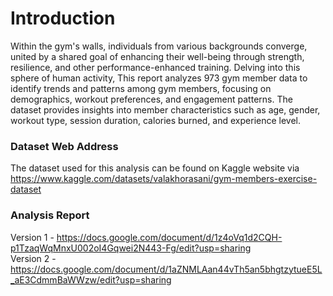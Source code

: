 # Introduction
Within the gym's walls, individuals from various backgrounds converge, united by a shared goal of enhancing their well-being through strength, resilience, and other performance-enhanced training. Delving into this sphere of human activity, This report analyzes 973 gym member data to identify trends and patterns among gym members, focusing on demographics, workout preferences, and engagement patterns. The dataset provides insights into member characteristics such as age, gender, workout type, session duration, calories burned, and experience level.

### Dataset Web Address
The dataset used for this analysis can be found on Kaggle website via https://www.kaggle.com/datasets/valakhorasani/gym-members-exercise-dataset

### Analysis Report
Version 1 - https://docs.google.com/document/d/1z4oVq1d2CQH-p1TzaqWqMnxU002oI4Gqwei2N443-Fg/edit?usp=sharing <br>
Version 2 - https://docs.google.com/document/d/1aZNMLAan44vTh5an5bhgtzytueE5L_aE3CdmmBaWWzw/edit?usp=sharing
